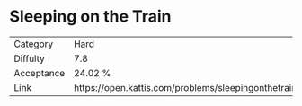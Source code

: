# Sleeping on the Train

<table>
    <tr>
        <td>Category</td>
        <td>Hard</td>
    </tr>
    <tr>
        <td>Diffulty</td>
        <td>7.8</td>
    </tr>
    <tr>
        <td>Acceptance</td>
        <td>24.02 %</td>
    </tr>
    <tr>
        <td>Link</td>
        <td>https://open.kattis.com/problems/sleepingonthetrain</td>
    </tr>
</table>